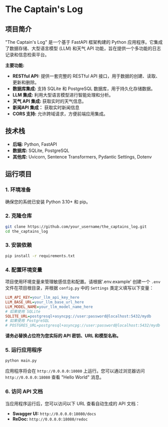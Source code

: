 # The Captain's Log

## 项目简介

"The Captain's Log" 是一个基于 FastAPI 框架构建的 Python 应用程序。它集成了数据存储、大型语言模型 (LLM) 和天气 API 功能，旨在提供一个多功能的日志记录和信息检索平台。

**主要功能:**

*   **RESTful API:** 提供一套完整的 RESTful API 接口，用于数据的创建、读取、更新和删除。
*   **数据库集成:** 支持 SQLite 和 PostgreSQL 数据库，用于持久化存储数据。
*   **LLM 集成:** 利用大型语言模型进行智能处理和分析。
*   **天气 API 集成:** 获取实时的天气信息。
*   **新闻API 集成：**  获取实时新闻信息
*   **CORS 支持:** 允许跨域请求，方便前端应用集成。

## 技术栈

*   **后端:** Python, FastAPI
*   **数据库:** SQLite, PostgreSQL
*   **其他库:** Uvicorn, Sentence Transformers, Pydantic Settings, Dotenv

## 运行项目

### 1. 环境准备

确保您的系统已安装 Python 3.10+ 和 pip。

### 2. 克隆仓库

```bash
git clone https://github.com/your_username/the_captains_log.git
cd the_captains_log
```

### 3. 安装依赖

```bash
pip install -r requirements.txt
```

### 4. 配置环境变量

项目使用环境变量来管理敏感信息和配置。请根据'.env.example' 创建一个 `.env` 文件在项目根目录，并根据 `config.py` 中的 `Settings` 类定义填写以下变量：

```ini
LLM_API_KEY=your_llm_api_key_here
LLM_BASE_URL=your_llm_base_url_here
LLM_MODEL_NAME=your_llm_model_name_here
# 如果使用 SQLite
SQLITE_URL=postgresql+asyncpg://user:password@localhost:5432/mydb
# 如果使用 PostgreSQL
# POSTGRES_URL=postgresql+asyncpg://user:password@localhost:5432/mydb 
```

**请务必替换占位符为您实际的 API 密钥、URL 和模型名称。**

### 5. 运行应用程序

```bash
python main.py
```

应用程序将会在 `http://0.0.0.0:18080` 上运行。您可以通过浏览器访问 `http://0.0.0.0:18080` 查看 "Hello World" 消息。

### 6. 访问 API 文档

当应用程序运行后，您可以访问以下 URL 查看自动生成的 API 文档：

*   **Swagger UI:** `http://0.0.0.0:18080/docs`
*   **ReDoc:** `http://0.0.0.0:18080/redoc`


